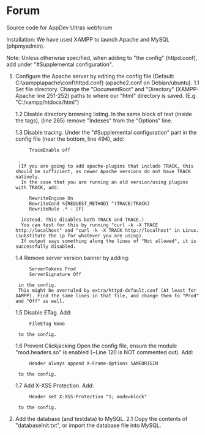 # Forum

Source code for AppDev Ultras webforum

Installation:
We have used XAMPP to launch Apache and MySQL (phpmyadmin).

Note: Unless otherwise specified, when adding to "the config" (httpd.conf), add under "#Supplemental configuration".

1. Configure the Apache server by editing the config file (Default: C:\xampp\apache\conf\httpd.conf) (apache2.conf on Debian/ubuntu).
	1.1 Set file directory.
		Change the "DocumentRoot" and "Directory" (XAMPP-Apache line 251-252) paths to where our "html" directory is saved.  (E.g. "C:/xampp/htdocs/html")
		
	1.2 Disable directory browsing listing.
		In the same block of text (inside the <Directory> tags), (line 265) remove "Indexes" from the "Options" line.
	
	1.3 Disable tracing.
		Under the "#Supplemental configuration" part in the config file (near the bottom, line 494), add: 
		
			TraceEnable off
			
		.
		(If you are going to add apache-plugins that include TRACK, this should be sufficient, as newer Apache versions do not have TRACK natively.
		 In the case that you are running an old version/using plugins with TRACK, add:
		 
			RewriteEngine On
			RewriteCond %{REQUEST_METHOD} ^(TRACE|TRACK)
			RewriteRule .* - [F]
		  
		 instead. This disables both TRACK and TRACE.)
		 You can test for this by running "curl -k -X TRACE http://localhost" and "curl -k -X TRACK http://localhost" in Linux. (substitute the ip for whatever you are using).
		 If output says something along the lines of "Not allowed", it is successfully disabled.

	1.4 Remove server version banner by adding:
		
			ServerTokens Prod
			ServerSignature Off
		
		in the config. 
		This might be overruled by extra/httpd-default.conf (At least for XAMPP). Find the same lines in that file, and change them to "Prod" and "Off" as well.

	1.5 Disable ETag.
		Add:
		
			FileETag None
			
		to the config.
		
	1.6 Prevent Clickjacking
		Open the config file, ensure the module "mod.headers.so" is enabled (~Line 120 is NOT commented out).
		Add:
		
			Header always append X-Frame-Options SAMEORIGIN
			
		to the config.
		
	1.7 Add X-XSS Protection.
		Add:
		
			Header set X-XSS-Protection "1; mode=block"
		
		to the config.
				
	
2. Add the database (and testdata) to MySQL.
	2.1 Copy the contents of "databaseInit.txt", or import the database file into MySQL.
	
	